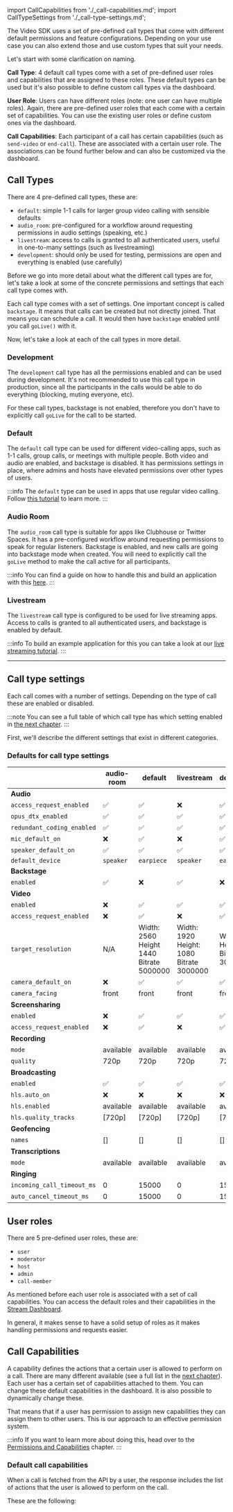 import CallCapabilities from './\_call-capabilities.md';
import CallTypeSettings from './\_call-type-settings.md';

The Video SDK uses a set of pre-defined call types that come with different default permissions and feature configurations.
Depending on your use case you can also extend those and use custom types that suit your needs.

Let's start with some clarification on naming.

**Call Type**: 4 default call types come with a set of pre-defined user roles
and capabilities that are assigned to these roles. These default types can be used but it's
also possible to define custom call types via the dashboard.

**User Role**: Users can have different roles (note: one user can have multiple roles).
Again, there are pre-defined user roles that each come with a certain set of capabilities. You can
use the existing user roles or define custom ones via the dashboard.

**Call Capabilities**: Each participant of a call has certain capabilities (such as `send-video` or `end-call`).
These are associated with a certain user role. The associations can be found further below and can also be customized
via the dashboard.

## Call Types

There are 4 pre-defined call types, these are:

- `default`: simple 1-1 calls for larger group video calling with sensible defaults
- `audio_room`: pre-configured for a workflow around requesting permissions in audio settings (speaking, etc.)
- `livestream`: access to calls is granted to all authenticated users, useful in one-to-many settings (such as livestreaming)
- `development`: should only be used for testing, permissions are open and everything is enabled (use carefully)

Before we go into more detail about what the different call types are for, let's take a look at some
of the concrete permissions and settings that each call type comes with.

Each call type comes with a set of settings. One important concept is called `backstage`. It
means that calls can be created but not directly joined. That means you can schedule a call. It would
then have `backstage` enabled until you call `goLive()` with it.

Now, let's take a look at each of the call types in more detail.

### Development

The `development` call type has all the permissions enabled and can be used during development. It's not recommended to use this call type in production, since all the participants in the calls would be able to do everything (blocking, muting everyone, etc).

For these call types, backstage is not enabled, therefore you don't have to explicitly call `goLive` for the call to be started.

### Default

The `default` call type can be used for different video-calling apps, such as 1-1 calls, group calls, or meetings with multiple people. Both video and audio are enabled, and backstage is disabled. It has permissions settings in place, where admins and hosts have elevated permissions over other types of users.

:::info
The `default` type can be used in apps that use regular video calling. Follow [this tutorial](../../tutorials/video-calling) to learn more.
:::

### Audio Room

The `audio_room` call type is suitable for apps like Clubhouse or Twitter Spaces. It has a pre-configured workflow around requesting permissions to speak for regular listeners. Backstage is enabled, and new calls are going into backstage mode when created. You will need to explicitly call the `goLive` method to make the call active for all participants.

:::info
You can find a guide on how to handle this and build an application with this [here](../../tutorials/audio-room).
:::

### Livestream

The `livestream` call type is configured to be used for live streaming apps. Access to calls is granted to all authenticated users, and backstage is enabled by default.

:::info
To build an example application for this you can take a look at our [live streaming tutorial](../../tutorials/livestream).
:::

---

## Call type settings

Each call comes with a number of settings. Depending on the type of call these are enabled or disabled.

:::note
You can see a full table of which call type has which setting enabled in [the next chapter](#defaults-for-call-type-settings).
:::

First, we'll describe the different settings that exist in different categories.

<CallTypeSettings />

### Defaults for call type settings

|                            | audio-room | default                                            | livestream                                         | development                                       |
| -------------------------- | ---------- | -------------------------------------------------- | -------------------------------------------------- | ------------------------------------------------- |
| **Audio**                  |            |                                                    |                                                    |                                                   |
| `access_request_enabled`   | ✅         | ✅                                                 | ❌                                                 | ✅                                                |
| `opus_dtx_enabled`         | ✅         | ✅                                                 | ✅                                                 | ✅                                                |
| `redundant_coding_enabled` | ✅         | ✅                                                 | ✅                                                 | ✅                                                |
| `mic_default_on`           | ❌         | ✅                                                 | ❌                                                 | ✅                                                |
| `speaker_default_on`       | ✅         | ✅                                                 | ✅                                                 | ✅                                                |
| `default_device`           | `speaker`  | `earpiece`                                         | `speaker`                                          | `earpiece`                                        |
| **Backstage**              |            |                                                    |                                                    |                                                   |
| `enabled`                  | ✅         | ❌                                                 | ✅                                                 | ❌                                                |
| **Video**                  |            |                                                    |                                                    |                                                   |
| `enabled`                  | ❌         | ✅                                                 | ✅                                                 | ✅                                                |
| `access_request_enabled`   | ❌         | ✅                                                 | ❌                                                 | ✅                                                |
| `target_resolution`        | N/A        | Width: 2560<br /> Height 1440<br />Bitrate 5000000 | Width: 1920<br />Height: 1080<br />Bitrate 3000000 | Width: 1920<br />Height 1080<br />Bitrate 3000000 |
| `camera_default_on`        | ❌         | ✅                                                 | ✅                                                 | ✅                                                |
| `camera_facing`            | front      | front                                              | front                                              | front                                             |
| **Screensharing**          |            |                                                    |                                                    |                                                   |
| `enabled`                  | ❌         | ✅                                                 | ✅                                                 | ✅                                                |
| `access_request_enabled`   | ❌         | ✅                                                 | ❌                                                 | ✅                                                |
| **Recording**              |            |                                                    |                                                    |                                                   |
| `mode`                     | available  | available                                          | available                                          | available                                         |
| `quality`                  | 720p       | 720p                                               | 720p                                               | 720p                                              |
| **Broadcasting**           |            |                                                    |                                                    |                                                   |
| `enabled`                  | ✅         | ✅                                                 | ✅                                                 | ✅                                                |
| `hls.auto_on`              | ❌         | ❌                                                 | ❌                                                 | ❌                                                |
| `hls.enabled`              | available  | available                                          | available                                          | available                                         |
| `hls.quality_tracks`       | [720p]     | [720p]                                             | [720p]                                             | [720p]                                            |
| **Geofencing**             |            |                                                    |                                                    |                                                   |
| `names`                    | []         | []                                                 | []                                                 | []                                                |
| **Transcriptions**         |            |                                                    |                                                    |                                                   |
| `mode`                     | available  | available                                          | available                                          | available                                         |
| **Ringing**                |            |                                                    |                                                    |                                                   |
| `incoming_call_timeout_ms` | 0          | 15000                                              | 0                                                  | 15000                                             |
| `auto_cancel_timeout_ms`   | 0          | 15000                                              | 0                                                  | 15000                                             |

## User roles

There are 5 pre-defined user roles, these are:

- `user`
- `moderator`
- `host`
- `admin`
- `call-member`

As mentioned before each user role is associated with a set of call capabilities. You can access the default roles and their capabilities in the [Stream Dashboard](https://dashboard.getstream.io/).

In general, it makes sense to have a solid setup of roles as it makes handling permissions and requests easier.

## Call Capabilities

A capability defines the actions that a certain user is allowed to perform on a call. There are many different
available (see a full list in the [next chapter](#default-settings)). Each user has a certain set of capabilities attached to them.
You can change these default capabilities in the dashboard. It is also possible to dynamically change these.

That means that if a user has permission to assign new capabilities they can assign them to other users.
This is our approach to an effective permission system.

:::info
If you want to learn more about doing this, head over to the [Permissions and Capabilities](../../guides/permissions-and-moderation) chapter.
:::

### Default call capabilities

When a call is fetched from the API by a user, the response includes the list of actions that the user is allowed to perform on the call.

These are the following:

<CallCapabilities />
